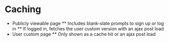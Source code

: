 
# Caching

* Publicly viewable page
** Includes blank-slate prompts to sign up or log in
** If logged in, fetches the user custom version with an ajax post load
* User custom page
** Only shown as a cache hit or an ajax post load
